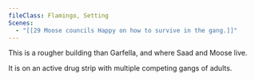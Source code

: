 ```yaml
---
fileClass: Flamingo, Setting
Scenes:
  - "[[29 Moose councils Happy on how to survive in the gang.]]"
---
```

This is a rougher building than Garfella, and where Saad and Moose live.

It is on an active drug strip with multiple competing gangs of adults.